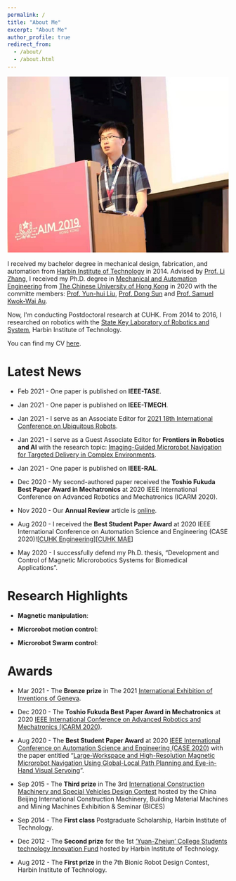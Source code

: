 ```yaml
---
permalink: /
title: "About Me"
excerpt: "About Me"
author_profile: true
redirect_from: 
  - /about/
  - /about.html
---
```


<img src="/images/aim2019.jpg" class="floatpic" width="540" height="400">

I received my bachelor degree in mechanical design, fabrication, and automation from [Harbin Institute of Technology] in 2014. Advised by [Prof. Li Zhang], I received my Ph.D. degree in [Mechanical and Automation Engineering] from [The Chinese University of Hong Kong] in 2020 with the committe members: [Prof. Yun-hui Liu], [Prof. Dong Sun] and [Prof. Samuel Kwok-Wai Au]. 

Now, I'm conducting Postdoctoral research at CUHK. From 2014 to 2016, I researched on robotics with the [State Key Laboratory of Robotics and System], Harbin Institute of Technology.

You can find my CV [here](https://github.com/lidongYang22/lidongYang22.github.io/tree/master/files/CV_ldyang_2021.03.pdf).


[Harbin Institute of Technology]: http://en.hit.edu.cn/
[Mechanical and Automation Engineering]: https://www4.mae.cuhk.edu.hk/
[The Chinese University of Hong Kong]: https://www.cuhk.edu.hk/chinese/index.html
[State Key Laboratory of Robotics and System]: http://robot.hit.edu.cn/main.htm
[Prof. Yun-hui Liu]: https://www4.mae.cuhk.edu.hk/peoples/liu-yun-hui/
[Prof. Dong Sun]: https://scholars.cityu.edu.hk/en/persons/dong-sun(f928c733-e6a6-45fc-a522-192fe99fbc50).html
[Prof. Samuel Kwok-Wai Au]: https://www4.mae.cuhk.edu.hk/peoples/au-kwok-wai-samuel/
[Prof. Li Zhang]: https://www4.mae.cuhk.edu.hk/peoples/zhang-li/

# Latest News

* Feb 2021 - One paper is published on <b>IEEE-TASE</b>.

* Jan 2021 - One paper is published on <b>IEEE-TMECH</b>.

* Jan 2021 - I serve as an Associate Editor for [2021 18th International Conference on Ubiquitous Robots].

* Jan 2021 - I serve as a Guest Associate Editor for <b>Frontiers in Robotics and AI</b> with the research topic: [Imaging-Guided Microrobot Navigation for Targeted Delivery in Complex Environments].

* Jan 2021 - One paper is published on <b>IEEE-RAL</b>.

* Dec 2020 - My second-authored paper received the <b>Toshio Fukuda Best Paper Award in Mechatronics</b> at 2020  IEEE International Conference on Advanced Robotics and Mechatronics (ICARM 2020).

* Nov 2020 - Our <b>Annual Review</b> article is [online].

* Aug 2020 - I received the <b>Best Student Paper Award</b> at 2020 IEEE International Conference on Automation Science and Engineering (CASE 2020)![[CUHK Engineering]][[CUHK MAE]]

* May 2020 - I successfully defend my Ph.D. thesis, “Development and Control of Magnetic Microrobotics Systems for Biomedical Applications”. 

[2021 18th International Conference on Ubiquitous Robots]: http://www.ubiquitousrobots.org/2021/index.php
[Imaging-Guided Microrobot Navigation for Targeted Delivery in Complex Environments]: https://www.frontiersin.org/research-topics/18817/imaging-guided-microrobot-navigation-for-targeted-delivery-in-complex-environments
[CUHK Engineering]: https://www.erg.cuhk.edu.hk/erg/node/2128
[CUHK MAE]: https://www4.mae.cuhk.edu.hk/newsnawards/the-best-paper-award-in-the-ieee-international-conference-on-automation-science-and-engineering-2020/
[online]: https://www.annualreviews.org/doi/abs/10.1146/annurev-control-032720-104318

# Research Highlights
* <b>Magnetic manipulation</b>:

* <b>Microrobot motion control</b>:

* <b>Microrobot Swarm control</b>:



# Awards

* Mar 2021 - The <b>Bronze prize</b> in The 2021 [International Exhibition of Inventions of Geneva].

* Dec 2020 - The <b>Toshio Fukuda Best Paper Award in Mechatronics</b> at 2020 [IEEE International Conference on Advanced Robotics and Mechatronics (ICARM 2020)].

* Aug 2020 - The <b>Best Student Paper Award</b> at 2020 [IEEE International Conference on Automation Science and Engineering (CASE 2020)] with the paper entitled “[Large-Workspace and High-Resolution Magnetic Microrobot Navigation Using Global-Local Path Planning and Eye-in-Hand Visual Servoing]”. 

* Sep 2015 - The <b>Third prize</b> in The 3rd [International Construction Machinery and Special Vehicles Design Contest] hosted by the China Beijing International Construction Machinery, Building Material Machines and Mining Machines Exhibition & Seminar (BICES)


* Sep 2014 - The <b>First class</b> Postgraduate Scholarship, Harbin Institute of Technology.

* Dec 2012 - The <b>Second prize</b> for the 1st [‘Yuan-Zhejun’ College Students technology Innovation Fund] hosted by Harbin Institute of Technology.

* Aug 2012 - The <b>First prize</b> in the 7th Bionic Robot Design Contest, Harbin Institute of Technology.


[International Exhibition of Inventions of Geneva]:https://inventions-geneva.ch/en/home/
[IEEE International Conference on Advanced Robotics and Mechatronics (ICARM 2020)]: http://www.ieee-arm.org/
[IEEE International Conference on Automation Science and Engineering (CASE 2020)]: https://www.ieee-ras.org/conferences-workshops/fully-sponsored/case
[Large-Workspace and High-Resolution Magnetic Microrobot Navigation Using Global-Local Path Planning and Eye-in-Hand Visual Servoing]: https://ieeexplore.ieee.org/document/9216900
[International Construction Machinery and Special Vehicles Design Contest]: http://www.e-bices.org/EngnewsDetail.aspx?Type=F9AD60BF7528417DB3D0F6DD0F3CA98A&ParentId=AD11DB63FD413569
[‘Yuan-Zhejun’ College Students technology Innovation Fund]: http://today.hit.edu.cn/article/2018/12/10/62612



